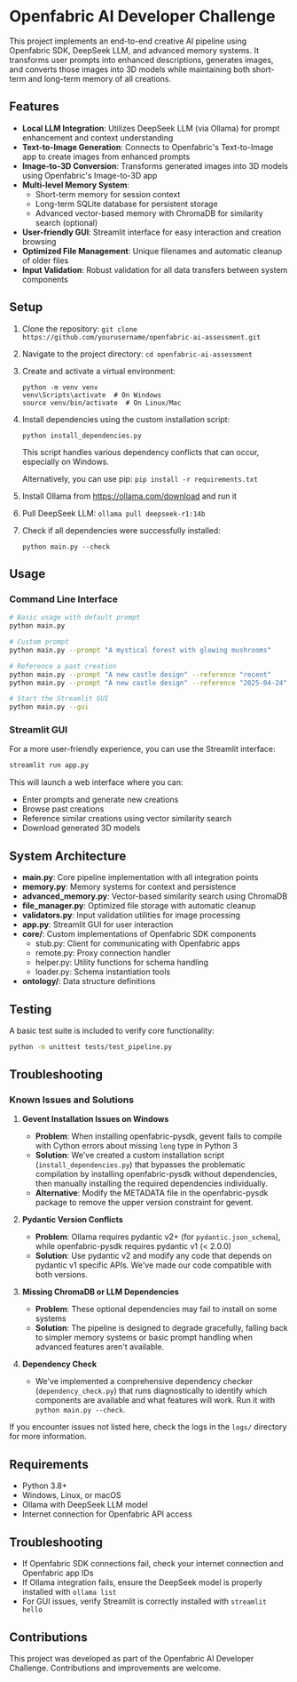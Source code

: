 # Openfabric AI Developer Challenge

This project implements an end-to-end creative AI pipeline using Openfabric SDK, DeepSeek LLM, and advanced memory systems. It transforms user prompts into enhanced descriptions, generates images, and converts those images into 3D models while maintaining both short-term and long-term memory of all creations.

## Features

- **Local LLM Integration**: Utilizes DeepSeek LLM (via Ollama) for prompt enhancement and context understanding
- **Text-to-Image Generation**: Connects to Openfabric's Text-to-Image app to create images from enhanced prompts
- **Image-to-3D Conversion**: Transforms generated images into 3D models using Openfabric's Image-to-3D app
- **Multi-level Memory System**:
  - Short-term memory for session context
  - Long-term SQLite database for persistent storage
  - Advanced vector-based memory with ChromaDB for similarity search (optional)
- **User-friendly GUI**: Streamlit interface for easy interaction and creation browsing
- **Optimized File Management**: Unique filenames and automatic cleanup of older files
- **Input Validation**: Robust validation for all data transfers between system components

## Setup

1. Clone the repository: `git clone https://github.com/yourusername/openfabric-ai-assessment.git`
2. Navigate to the project directory: `cd openfabric-ai-assessment`
3. Create and activate a virtual environment: 
   ```
   python -m venv venv
   venv\Scripts\activate  # On Windows
   source venv/bin/activate  # On Linux/Mac
   ```
4. Install dependencies using the custom installation script:
   ```
   python install_dependencies.py
   ```
   This script handles various dependency conflicts that can occur, especially on Windows.
   
   Alternatively, you can use pip: `pip install -r requirements.txt`
5. Install Ollama from https://ollama.com/download and run it
6. Pull DeepSeek LLM: `ollama pull deepseek-r1:14b`
7. Check if all dependencies were successfully installed:
   ```
   python main.py --check
   ```

## Usage

### Command Line Interface

```bash
# Basic usage with default prompt
python main.py

# Custom prompt
python main.py --prompt "A mystical forest with glowing mushrooms"

# Reference a past creation
python main.py --prompt "A new castle design" --reference "recent"
python main.py --prompt "A new castle design" --reference "2025-04-24"

# Start the Streamlit GUI
python main.py --gui
```

### Streamlit GUI

For a more user-friendly experience, you can use the Streamlit interface:

```bash
streamlit run app.py
```

This will launch a web interface where you can:
- Enter prompts and generate new creations
- Browse past creations
- Reference similar creations using vector similarity search
- Download generated 3D models

## System Architecture

- **main.py**: Core pipeline implementation with all integration points
- **memory.py**: Memory systems for context and persistence
- **advanced_memory.py**: Vector-based similarity search using ChromaDB
- **file_manager.py**: Optimized file storage with automatic cleanup
- **validators.py**: Input validation utilities for image processing
- **app.py**: Streamlit GUI for user interaction
- **core/**: Custom implementations of Openfabric SDK components
  - stub.py: Client for communicating with Openfabric apps
  - remote.py: Proxy connection handler
  - helper.py: Utility functions for schema handling
  - loader.py: Schema instantiation tools
- **ontology/**: Data structure definitions

## Testing

A basic test suite is included to verify core functionality:

```bash
python -m unittest tests/test_pipeline.py
```

## Troubleshooting

### Known Issues and Solutions

1. **Gevent Installation Issues on Windows**
   - **Problem**: When installing openfabric-pysdk, gevent fails to compile with Cython errors about missing `long` type in Python 3
   - **Solution**: We've created a custom installation script (`install_dependencies.py`) that bypasses the problematic compilation by installing openfabric-pysdk without dependencies, then manually installing the required dependencies individually.
   - **Alternative**: Modify the METADATA file in the openfabric-pysdk package to remove the upper version constraint for gevent.

2. **Pydantic Version Conflicts**
   - **Problem**: Ollama requires pydantic v2+ (for `pydantic.json_schema`), while openfabric-pysdk requires pydantic v1 (< 2.0.0)
   - **Solution**: Use pydantic v2 and modify any code that depends on pydantic v1 specific APIs. We've made our code compatible with both versions.

3. **Missing ChromaDB or LLM Dependencies**
   - **Problem**: These optional dependencies may fail to install on some systems
   - **Solution**: The pipeline is designed to degrade gracefully, falling back to simpler memory systems or basic prompt handling when advanced features aren't available.

4. **Dependency Check**
   - We've implemented a comprehensive dependency checker (`dependency_check.py`) that runs diagnostically to identify which components are available and what features will work. Run it with `python main.py --check`.

If you encounter issues not listed here, check the logs in the `logs/` directory for more information.

## Requirements

- Python 3.8+
- Windows, Linux, or macOS
- Ollama with DeepSeek LLM model
- Internet connection for Openfabric API access

## Troubleshooting

- If Openfabric SDK connections fail, check your internet connection and Openfabric app IDs
- If Ollama integration fails, ensure the DeepSeek model is properly installed with `ollama list`
- For GUI issues, verify Streamlit is correctly installed with `streamlit hello`

## Contributions

This project was developed as part of the Openfabric AI Developer Challenge. Contributions and improvements are welcome.
